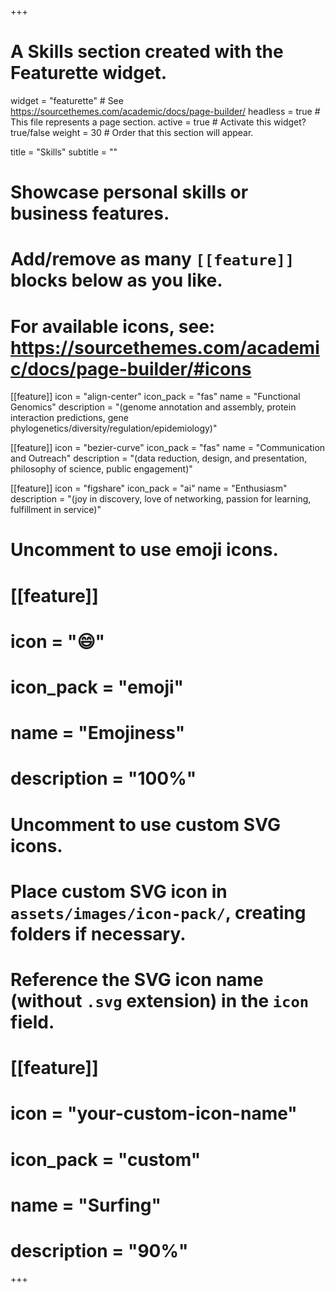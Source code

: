 +++
# A Skills section created with the Featurette widget.
widget = "featurette"  # See https://sourcethemes.com/academic/docs/page-builder/
headless = true  # This file represents a page section.
active = true  # Activate this widget? true/false
weight = 30  # Order that this section will appear.

title = "Skills"
subtitle = ""

# Showcase personal skills or business features.
# 
# Add/remove as many `[[feature]]` blocks below as you like.
# 
# For available icons, see: https://sourcethemes.com/academic/docs/page-builder/#icons

[[feature]]
  icon = "align-center"
  icon_pack = "fas"
  name = "Functional Genomics"
  description = "(genome annotation and assembly, protein interaction predictions, gene phylogenetics/diversity/regulation/epidemiology)"
  
[[feature]]
  icon = "bezier-curve"
  icon_pack = "fas"
  name = "Communication and Outreach"
  description = "(data reduction, design, and presentation, philosophy of science, public engagement)"
  
[[feature]]
  icon = "figshare"
  icon_pack = "ai"
  name = "Enthusiasm"
  description = "(joy in discovery, love of networking, passion for learning, fulfillment in service)"

# Uncomment to use emoji icons.
# [[feature]]
#  icon = ":smile:"
#  icon_pack = "emoji"
#  name = "Emojiness"
#  description = "100%"  

# Uncomment to use custom SVG icons.
# Place custom SVG icon in `assets/images/icon-pack/`, creating folders if necessary.
# Reference the SVG icon name (without `.svg` extension) in the `icon` field.
# [[feature]]
#  icon = "your-custom-icon-name"
#  icon_pack = "custom"
#  name = "Surfing"
#  description = "90%"

+++
